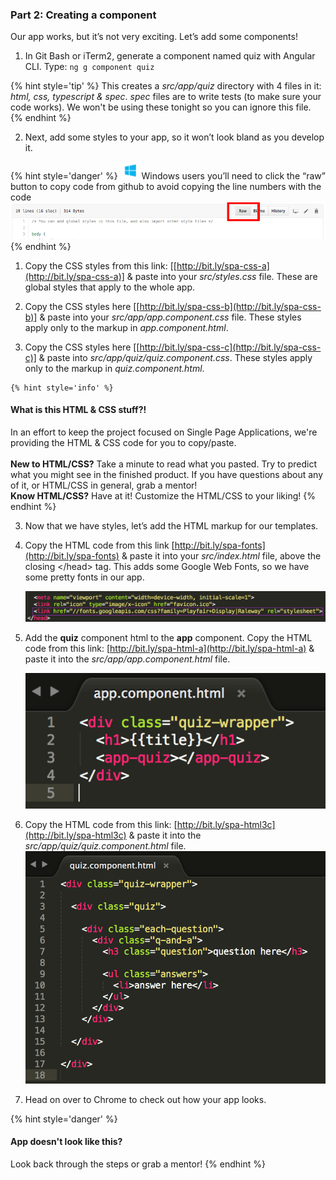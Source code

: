 ### Part 2: Creating a component

Our app works, but it’s not very exciting. Let’s add some components!

1.  In Git Bash or iTerm2, generate a component named quiz with Angular CLI. Type: `ng g component quiz`

  {% hint style='tip' %}
This creates a _src/app/quiz_ directory with 4 files in it: _html, css, typescript & spec_.  _spec_ files are to write tests (to make sure your code works). We won't be using these tonight so you can ignore this file.
  {% endhint %}

2.  Next, add some styles to your app, so it won’t look bland as you develop it.

  {% hint style='danger' %}
![windows-icon.png](/images/windows-icon.png) 
Windows users you’ll need to click the “raw” button to copy code from github to avoid copying the line numbers with the code
    ![raw.png](/images/image32.png)
  {% endhint %}

  1.  Copy the CSS styles from this link: [[http://bit.ly/spa-css-a](http://bit.ly/spa-css-a)] & paste into your _src/styles.css_ file. These are global styles that apply to the whole app.
  
  2.  Copy the CSS styles here [[http://bit.ly/spa-css-b](http://bit.ly/spa-css-b)] & paste into your *src/app/app.component.css* file. These styles apply only to the markup in _app.component.html_.
  
  3.  Copy the CSS styles here [[http://bit.ly/spa-css-c](http://bit.ly/spa-css-c)] & paste into *src/app/quiz/quiz.component.css*. These styles apply only to the markup in _quiz.component.html_.
  
    {% hint style='info' %}
#### What is this HTML & CSS stuff?!
In an effort to keep the project focused on Single Page Applications, we're providing the HTML & CSS code for you to copy/paste.
</br>  
**New to HTML/CSS?** Take a minute to read what you pasted.  Try to predict what you might see in the finished product. If you have questions about any of it, or HTML/CSS in general, grab a mentor! 
</br>
**Know HTML/CSS?** Have at it! Customize the HTML/CSS to your liking!
  {% endhint %}

3.  Now that we have styles, let’s add the HTML markup for our templates.

  1.  Copy the HTML code from this link [http://bit.ly/spa-fonts](http://bit.ly/spa-fonts) & paste it into your *src/index.html* file, above the closing &lt;/head&gt; tag. This adds some Google Web Fonts, so we have some pretty fonts in our app.
  
      ![](/images/image36.png)
  
  2.  Add the **quiz** component html to the **app** component. Copy the HTML code from this link: [http://bit.ly/spa-html-a](http://bit.ly/spa-html-a) & paste it into the *src/app/app.component.html* file.
  
      ![](../images/image24.png)

   3.  Copy the HTML code from this link: [http://bit.ly/spa-html3c](http://bit.ly/spa-html3c) & paste it into the *src/app/quiz/quiz.component.html* file.![](/images/image28.png)

4.  Head on over to Chrome to check out how your app looks.

  {% hint style='danger' %}
#### App doesn't look like this?
Look back through the steps or grab a mentor!
  {% endhint %}
